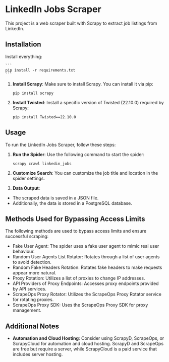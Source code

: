 ﻿# LinkedIn Jobs Scraper

This project is a web scraper built with Scrapy to extract job listings from LinkedIn.

## Installation

Install everything:

    ```
    pip install -r requirements.txt
    ```



1. **Install Scrapy**: Make sure to install Scrapy. You can install it via pip:

    ```
    pip install scrapy
    ```


2. **Install Twisted**: Install a specific version of Twisted (22.10.0) required by Scrapy:

    ```
    pip install Twisted==22.10.0
    ```


## Usage

To run the LinkedIn Jobs Scraper, follow these steps:

1. **Run the Spider**: Use the following command to start the spider:

    ```
    scrapy crawl linkedin_jobs
    ```


3. **Customize Search**: You can customize the job title and location in the spider settings.

4. **Data Output**:
- The scraped data is saved in a JSON file.
- Additionally, the data is stored in a PostgreSQL database.

## Methods Used for Bypassing Access Limits

The following methods are used to bypass access limits and ensure successful scraping:
- Fake User Agent: The spider uses a fake user agent to mimic real user behaviour.
- Random User Agents List Rotator: Rotates through a list of user agents to avoid detection.
- Random Fake Headers Rotation: Rotates fake headers to make requests appear more natural.
- Proxy Rotation: Utilizes a list of proxies to change IP addresses.
- API Providers of Proxy Endpoints: Accesses proxy endpoints provided by API services.
- ScrapeOps Proxy Rotator: Utilizes the ScrapeOps Proxy Rotator service for rotating proxies.
- ScrapeOps Proxy SDK: Uses the ScrapeOps Proxy SDK for proxy management.

## Additional Notes

- **Automation and Cloud Hosting**: Consider using ScrapyD, ScrapeOps, or ScrapyCloud for automation and cloud hosting. ScrapyD and ScrapeOps are free but require a server, while ScrapyCloud is a paid service that includes server hosting.
